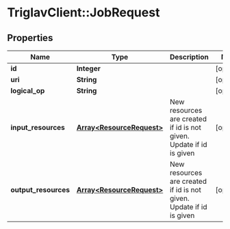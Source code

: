 # TriglavClient::JobRequest

## Properties
Name | Type | Description | Notes
------------ | ------------- | ------------- | -------------
**id** | **Integer** |  | [optional] 
**uri** | **String** |  | [optional] 
**logical_op** | **String** |  | [optional] 
**input_resources** | [**Array&lt;ResourceRequest&gt;**](ResourceRequest.md) | New resources are created if id is not given. Update if id is given | [optional] 
**output_resources** | [**Array&lt;ResourceRequest&gt;**](ResourceRequest.md) | New resources are created if id is not given. Update if id is given | [optional] 


